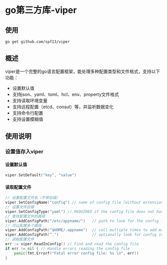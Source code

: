 # go第三方库-viper

## 使用

```bash
go get github.com/spf13/viper
```



## 概述

viper是一个完整的go语言配置框架，能处理多种配置类型和文件格式，支持以下功能：

- 设置默认值
- 支持json、yaml、toml、hcl、env、property文件格式
- 支持读取环境变量
- 支持远程配置（etcd、consul）等，并监听数据变化
- 支持命令行配置
- 支持设置模糊值

## 使用说明

### 设置值存入viper

#### 设置默认值

```go
viper.SetDefault("key", "value")
```

#### 读取配置文件

```go
// 设置配置文件名（不带后缀）
viper.SetConfigName("config") // name of config file (without extension)
// 设置文件后缀
viper.SetConfigType("yaml") // REQUIRED if the config file does not have the extension in the name
// 查找配置文件的路径
viper.AddConfigPath("/etc/appname/")   // path to look for the config file in
// 可以配置多个路径
viper.AddConfigPath("$HOME/.appname")  // call multiple times to add many search paths
viper.AddConfigPath(".")               // optionally look for config in the working directory
// 读取配置文件
err := viper.ReadInConfig() // Find and read the config file
if err != nil { // Handle errors reading the config file
	panic(fmt.Errorf("Fatal error config file: %s \n", err))
}
```

